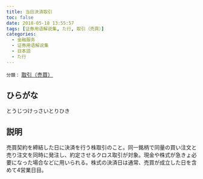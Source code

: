 ```yaml
---
title: 当日決済取引
toc: false
date: 2018-05-18 13:55:57
tags: [证券用语解说集, た行, 取引（売買）]
categories:
  - 金融服务
  - 证券用语解说集
  - 日本語
  - た行
---
```


`分類：` [取引（売買）](/tags/取引（売買）/)

## ひらがな

とうじつけっさいとりひき

## 説明

売買契約を締結した日に決済を行う株取引のこと。同一銘柄で同量の買い注文と売り注文を同時に発注し、約定させるクロス取引が対象。現金や株式が急きょ必要になった場合などに用いられる。株式の決済日は通常、売買が成立した日を含めて4営業日目。

